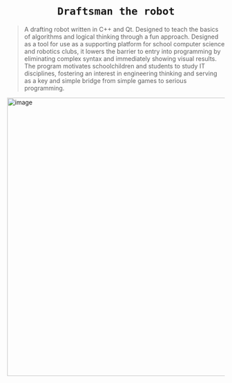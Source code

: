 <div align="center">

# `Draftsman the robot`

</div>

> A drafting robot written in C++ and Qt. Designed to teach the basics of algorithms and logical thinking through a fun approach. Designed as a tool for use as a supporting platform for school computer science and robotics clubs, it lowers the barrier to entry into programming by eliminating complex syntax and immediately showing visual results. The program motivates schoolchildren and students to study IT disciplines, fostering an interest in engineering thinking and serving as a key and simple bridge from simple games to serious programming.


<img width="803" height="644" alt="image" src="https://github.com/user-attachments/assets/03984d1e-902a-43cd-ac1f-9d287bfbad8a" />
